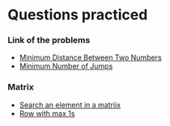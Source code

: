 # Questions practiced 
### Link of the problems
- [Minimum Distance Between Two Numbers](https://www.codingninjas.com/studio/problem-of-the-day/easy?leftPanelTabValue=PROBLEM)
- [Minimum Number of Jumps](https://practice.geeksforgeeks.org/problems/minimum-number-of-jumps-1587115620/1)

### Matrix
- [Search an element in a matriix](https://www.geeksforgeeks.org/problems/search-in-a-matrix-1587115621/1)
- [Row with max 1s](https://www.geeksforgeeks.org/problems/row-with-max-1s0023/1)
